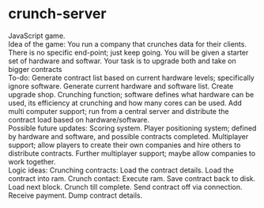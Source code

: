 # crunch-server
JavaScript game.
<br>
Idea of the game:
	You run a company that crunches data for their clients.
	There is no specific end-point; just keep going.
	You will be given a starter set of hardware and softwar.
	Your task is to upgrade both and take on bigger contracts
<br>
To-do:
	Generate contract list based on current hardware levels; specifically ignore software.
	Generate current hardware and software list.
	Create upgrade shop.
	Crunching function; software defines what hardware can be used, its efficiency at crunching and how many cores can be used.
	Add multi computer support; run from a central server and distribute the contract load based on hardware/software.
<br>
Possible future updates:
	Scoring system.
	Player positioning system; defined by hardware and software, and possible contracts completed.
	Multiplayer support; allow players to create their own companies and hire others to distribute contracts.
	Further multiplayer support; maybe allow companies to work together.
<br>
Logic ideas:
	Crunching contracts:
		Load the contract details.
		Load the contract into ram.
		Crunch contact:
			Execute ram.
			Save contract back to disk.
			Load next block.
			Crunch till complete.
		Send contract off via connection.
		Receive payment.
		Dump contract details.
	